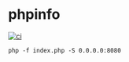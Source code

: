 # phpinfo
[![ci](https://github.com/ismaldk/santander-phpinfo/actions/workflows/ci.yaml/badge.svg)](https://github.com/ismaldk/santander-phpinfo/actions/workflows/ci.yaml)

```
php -f index.php -S 0.0.0.0:8080
```
